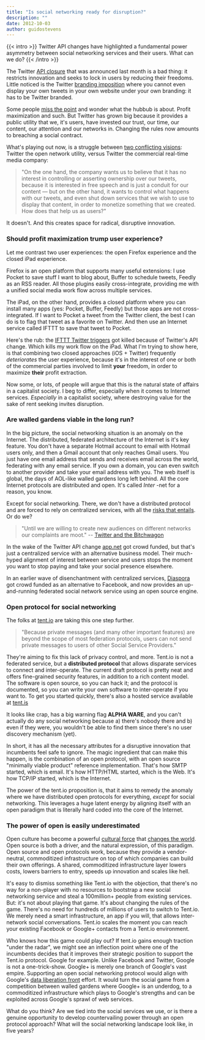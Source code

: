 ```yaml
---
title: "Is social networking ready for disruption?"
description: ""
date: 2012-10-03
author: guidostevens
---
```


{{< intro >}}
Twitter API changes have highlighted a fundamental power asymmetry between social networking services and their users. What can we do?
{{< /intro >}}

The Twitter [API closure](https://dev.twitter.com/blog/changes-coming-to-twitter-api) that was announced last month is a bad thing: it restricts innovation and seeks to lock in users by reducing their freedoms. Little noticed is the Twitter [branding imposition](https://dev.twitter.com/terms/display-requirements) where you cannot even display your own tweets in your own website under your own branding: it has to be Twitter branded.

Some people [miss the point](http://www.guardian.co.uk/technology/2012/sep/16/why-the-disenchantment-with-twitter) and wonder what the hubbub is about. Profit maximization and such. But Twitter has grown big because it provides a public utility that we, it's users, have invested our trust, our time, our content, our attention and our networks in. Changing the rules now amounts to breaching a social contract.

What's playing out now, is a struggle between [two conflicting visions](http://gigaom.com/2012/09/17/twitters-dilemma-we-own-our-tweets-but-it-still-wants-to-control-them/): Twitter the open network utility, versus Twitter the commercial real-time media company:

> "On the one hand, the company wants us to believe that it has no interest in controlling or asserting ownership over our tweets, because it is interested in free speech and is just a conduit for our content — but on the other hand, it wants to control what happens with our tweets, and even shut down services that we wish to use to display that content, in order to monetize something that we created. How does that help us as users?"

It doesn't. And this creates space for radical, disruptive innovation.

### Should profit maximization trump user experience?

Let me contrast two user experiences: the open Firefox experience and the closed iPad experience.

Firefox is an open platform that supports many useful extensions: I use Pocket to save stuff I want to blog about, Buffer to schedule tweets, Feedly as an RSS reader. All those plugins easily cross-integrate, providing me with a unified social media work flow across multiple services.

The iPad, on the other hand, provides a closed platform where you can install many apps (yes: Pocket, Buffer, Feedly) but those apps are not cross-integrated. If I want to Pocket a tweet from the Twitter client, the best I can do is to flag that tweet as a favorite on Twitter. And then use an Internet service called IFTTT to save that tweet to Pocket.

Here's the rub: the [IFTTT Twitter triggers](http://thenextweb.com/twitter/2012/09/21/why-ifttt-forced-remove-twitter-triggers-red-alert-developers/) got killed because of Twitter's API change. Which kills my work flow on the iPad. What I'm trying to show here, is that combining two closed approaches (iOS + Twitter) frequently *deteriorates* the user experience, because it's in the interest of one or both of the commercial parties involved to limit **your** freedom, in order to maximize **their** profit extraction.

Now some, or lots, of people will argue that this is the natural state of affairs in a capitalist society. I beg to differ, especially when it comes to Internet services. *Especially* in a capitalist society, where destroying value for the sake of rent seeking invites disruption.

### Are walled gardens viable in the long run?

In the big picture, the social networking situation is an anomaly on the Internet. The distributed, federated architecture of the Internet is it's key feature. You don't have a separate Hotmail account to email with Hotmail users only, and then a Gmail account that only reaches Gmail users. You just have one email address that sends and receives email across the world, federating with any email service. If you own a domain, you can even switch to another provider and take your email address with you. The web itself is global, the days of AOL-like walled gardens long left behind. All the core Internet protocols are distributed and open. It's called *Inter* -net for a reason, you know.

Except for social networking. There, we don't have a distributed protocol and are forced to rely on centralized services, with all the [risks that entails](https://twitter.com/ValdisKrebs/status/250464936424271872). Or do we?

> "Until we are willing to create new audiences on different networks our complaints are moot." -- [Twitter and the Bitchwagon](http://decafbad.net/2012/09/22/twitter-and-the-bitchwagon/)

In the wake of the Twitter API change [app.net](https://join.app.net) got crowd funded, but that's just a centralized service with an alternative business model. Their much-hyped alignment of interest between service and users stops the moment you want to stop paying and take your social presence elsewhere.

In an earlier wave of disenchantment with centralized services, [Diaspora](http://diasporaproject.org/) got crowd funded as an alternative to Facebook, and now provides an up-and-running federated social network service using an open source engine.

### Open protocol for social networking

The folks at [tent.io](http://tent.io/) are taking this one step further.

> "Because private messages (and many other important features) are beyond the scope of most federation protocols, users can not send private messages to users of other Social Service Providers."

They're aiming to fix this lack of privacy control, and more. Tent.io is not a federated service, but a **distributed protocol** that allows disparate services to connect and inter-operate. The current draft protocol is pretty neat and offers fine-grained security features, in addition to a rich content model. The software is open source, so you can hack it; and the protocol is documented, so you can write your own software to inter-operate if you want to. To get you started quickly, there's also a hosted service available at [tent.is](https://tent.is/)

It looks like crap, has a big warning flag **ALPHA WARE**, and you can't actually do any social networking because a) there's nobody there and b) even if they were, you wouldn't be able to find them since there's no user discovery mechanism (yet).

In short, it has all the necessary attributes for a disruptive innovation that incumbents feel safe to ignore. The magic ingredient that can make this happen, is the combination of an open protocol, with an open source "minimally viable product" reference implementation. That's how SMTP started, which is email. It's how HTTP/HTML started, which is the Web. It's how TCP/IP started, which is the Internet.

The power of the tent.io proposition is, that it aims to remedy the anomaly where we have distributed open protocols for everything, *except* for social networking. This leverages a huge latent energy by aligning itself with an open paradigm that is literally hard coded into the core of the Internet.

### The power of open is easily underestimated

Open culture has become a powerful [cultural force](http://emergentbydesign.com/2012/09/07/why-the-world-need-hackers-now-the-link-between-open-source-development-cultural-evolution/) that [changes the world](http://philosophyforchange.wordpress.com/2012/09/27/the-family-history-of-facebook-why-social-media-will-change-the-world/).
Open source is both a driver, and the natural expression, of this paradigm.
Open source and open protocols work, because they provide a vendor-neutral, commoditized infrastructure on top of which companies can build their own offerings. A shared, commoditized infrastructure layer lowers costs, lowers barriers to entry, speeds up innovation and scales like hell.

It's easy to dismiss something like Tent.io with the objection, that there's no way for a non-player with no resources to bootstrap a new social networking service and steal a 100million+ people from existing services. But: it's not about playing that game. It's about changing the rules of the game. There's no need for hundreds of millions of users to switch to Tent.io. We merely need a smart infrastructure, an app if you will, that allows inter-network social conversations. Tent.io scales the moment you can reach your existing Facebook or Google+ contacts from a Tent.io environment.

Who knows how this game could play out? If tent.io gains enough traction "under the radar", we might see an inflection point where one of the incumbents decides that it improves their strategic position to support the Tent.io protocol. Google for example. Unlike Facebook and Twitter, Google is not a one-trick-show. Google+ is merely one branch of Google's vast empire. Supporting an open social networking protocol would align with Google's [data liberation front](http://www.dataliberation.org/) effort. It would turn the social game from a competition between walled gardens where Google+ is an underdog, to a commoditized infrastructure which plays to Google's strengths and can be exploited across Google's sprawl of web services.

What do you think? Are we tied into the social services we use, or is there a genuine opportunity to develop countervailing power through an open protocol approach? What will the social networking landscape look like, in five years?
